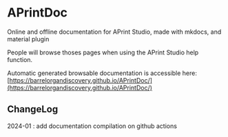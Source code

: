 # APrintDoc

Online and offline documentation for APrint Studio, made with mkdocs, and material plugin

People will browse thoses pages when using the APrint Studio help function.

Automatic generated browsable documentation is accessible here: [https://barrelorgandiscovery.github.io/APrintDoc/](https://barrelorgandiscovery.github.io/APrintDoc/)

## ChangeLog

2024-01 : add documentation compilation on github actions

